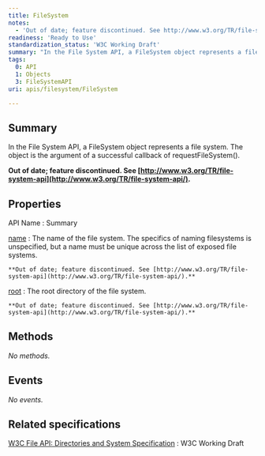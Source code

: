 ```yaml
---
title: FileSystem
notes:
  - 'Out of date; feature discontinued. See http://www.w3.org/TR/file-system-api/.'
readiness: 'Ready to Use'
standardization_status: 'W3C Working Draft'
summary: "In the File System API, a FileSystem object represents a file system. The object is the argument of a successful callback of requestFileSystem().\n"
tags:
  0: API
  1: Objects
  3: FileSystemAPI
uri: apis/filesystem/FileSystem

---
```

## <span>Summary</span>

In the File System API, a FileSystem object represents a file system. The object is the argument of a successful callback of requestFileSystem().

**Out of date; feature discontinued. See [http://www.w3.org/TR/file-system-api](http://www.w3.org/TR/file-system-api/).**

## <span>Properties</span>

API Name
:   Summary

[name](/apis/filesystem/FileSystem/name)
:   The name of the file system. The specifics of naming filesystems is unspecified, but a name must be unique across the list of exposed file systems.

    **Out of date; feature discontinued. See [http://www.w3.org/TR/file-system-api](http://www.w3.org/TR/file-system-api/).**

[root](/apis/filesystem/FileSystem/root)
:   The root directory of the file system.

    **Out of date; feature discontinued. See [http://www.w3.org/TR/file-system-api](http://www.w3.org/TR/file-system-api/).**

## <span>Methods</span>

*No methods.*

## <span>Events</span>

*No events.*

## <span>Related specifications</span>

[W3C File API: Directories and System Specification](http://dev.w3.org/2009/dap/file-system/pub/FileSystem/)
:   W3C Working Draft
